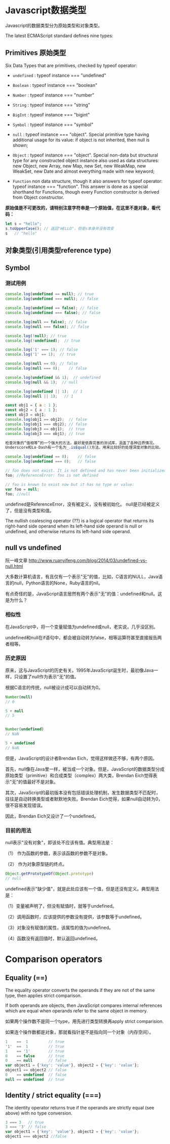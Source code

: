 # Javascript数据类型

Javascript的数据类型分为原始类型和对象类型。

The latest ECMAScript standard defines nine types:

## Primitives 原始类型
Six Data Types that are primitives, checked by typeof operator:
- `undefined` : typeof instance === "undefined"
- `Boolean` : typeof instance === "boolean"
- `Number` : typeof instance === "number"
- `String` : typeof instance === "string"
- `BigInt` : typeof instance === "bigint"
- `Symbol` : typeof instance === "symbol"

- `null` : typeof instance === "object". Special primitive type having additional usage for its value: if object is not inherited, then null is shown;
- `Object` : typeof instance === "object". Special non-data but structural type for any constructed object instance also used as data structures: new Object, new Array, new Map, new Set, new WeakMap, new WeakSet, new Date and almost everything made with new keyword;
- `Function` non data structure, though it also answers for typeof operator: typeof instance === "function". This answer is done as a special shorthand for Functions, though every Function constructor is derived from Object constructor.

**原始值是不可更改的，请特别注意字符串是一个原始值，在这里不是对象，看代码：**
```javascript
let s = "hello";    
s.toUpperCase(); // 返回"HELLO"，但是s本身并没有改变
s   // "hello"
```

## 对象类型(引用类型reference type)


## Symbol

### 测试用例
```javascript
console.log(undefined == null); // true
console.log(undefined === null); // false

console.log(undefined == false); // false
console.log(undefined === false); // false

console.log(null == false); // false
console.log(null === false); // false

console.log(!null); // true
console.log(!undefined);  // true

console.log('1' === 1); // false
console.log('1' == 1);  // true

console.log(null == 0); // false
console.log(null === 0);    // false

console.log(undefined && 1);  // undefined
console.log(null && 1);  // null

console.log(undefined || 1);  // 1
console.log(null || 1);   // 1

const obj1 = { a : 1 };
const obj2 = { a : 1 };
const obj3 = obj1;
console.log(obj1 == obj2);  // false
console.log(obj1 === obj2); // false
console.log(obj3 == obj1);  // true
console.log(obj3 === obj1); // true

检查对象的“值相等”的一个强大的方法，最好是依靠完善的测试库，涵盖了各种边界情况。
Underscore和Lo-Dash有一个名为_.isEqual()方法，用来比较好的处理深度对象的比较。

console.log(undefined == 0);    // false
console.log(undefined === 0);   // false

// foo does not exist. It is not defined and has never been initialized:
foo; //ReferenceError: foo is not defined

// foo is known to exist now but it has no type or value:
var foo = null; 
foo; //null
```

undefined是ReferenceError，没有被定义，没有被初始化。
null是已经被定义了，但是没有类型和值。

The nullish coalescing operator (??) is a logical operator that returns its right-hand side operand when its left-hand side operand is null or undefined, and otherwise returns its left-hand side operand.

## null vs undefined
阮一峰文章
http://www.ruanyifeng.com/blog/2014/03/undefined-vs-null.html


大多数计算机语言，有且仅有一个表示"无"的值，比如，C语言的NULL，Java语言的null，Python语言的None，Ruby语言的nil。

有点奇怪的是，JavaScript语言居然有两个表示"无"的值：undefined和null。这是为什么？

### 相似性
在JavaScript中，将一个变量赋值为undefined或null，老实说，几乎没区别。

undefined和null在if语句中，都会被自动转为false，相等运算符甚至直接报告两者相等。

### 历史原因
原来，这与JavaScript的历史有关。1995年JavaScript诞生时，最初像Java一样，只设置了null作为表示"无"的值。

根据C语言的传统，null被设计成可以自动转为0。

```js
Number(null)
// 0

5 + null
// 5


Number(undefined)
// NaN

5 + undefined
// NaN
```

但是，JavaScript的设计者Brendan Eich，觉得这样做还不够，有两个原因。

首先，null像在Java里一样，被当成一个对象。但是，JavaScript的数据类型分成原始类型（primitive）和合成类型（complex）两大类，Brendan Eich觉得表示"无"的值最好不是对象。

其次，JavaScript的最初版本没有包括错误处理机制，发生数据类型不匹配时，往往是自动转换类型或者默默地失败。Brendan Eich觉得，如果null自动转为0，很不容易发现错误。

因此，Brendan Eich又设计了一个undefined。

### 目前的用法
null表示"没有对象"，即该处不应该有值。典型用法是：

（1） 作为函数的参数，表示该函数的参数不是对象。

（2） 作为对象原型链的终点。
```js
Object.getPrototypeOf(Object.prototype)
// null
```

undefined表示"缺少值"，就是此处应该有一个值，但是还没有定义。典型用法是：

（1）变量被声明了，但没有赋值时，就等于undefined。

（2）调用函数时，应该提供的参数没有提供，该参数等于undefined。

（3）对象没有赋值的属性，该属性的值为undefined。

（4）函数没有返回值时，默认返回undefined。

# Comparison operators

## Equality (==)

The equality operator converts the operands if they are not of the same type, then applies strict comparison.

If both operands are objects, then JavaScript compares internal references which are equal when operands refer to the same object in memory.

如果两个操作数不是同一个type，用先进行类型转换再apply strict comparision.

如果连个操作数都是对象，那就看指针是不是指向同一个对象（内存空间）。

```javascript
1    ==  1         // true
'1'  ==  1         // true
1    == '1'        // true
0    == false      // true
0    == null       // false
var object1 = {'key': 'value'}, object2 = {'key': 'value'}; 
object1 == object2 // false
0    == undefined  // false
null == undefined  // true
```

## Identity / strict equality (===)
The identity operator returns true if the operands are strictly equal (see above) with no type conversion.
```javascript
3 === 3   // true
3 === '3' // false
var object1 = {'key': 'value'}, object2 = {'key': 'value'};
object1 === object2 //false
```


